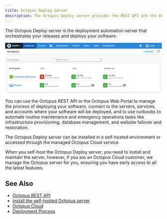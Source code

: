 ```yaml
---
title: Octopus Deploy Server
description: The Octopus Deploy server provides the REST API and the Octopus web portal to manage your deployments and infrastructure.
---
```


The Octopus Deploy server is the deployment automation server that orchestrates your releases and deploys your software.

![Octopus Dashboard](/docs/shared-content/concepts/images/dashboard.png)

You can use the Octopus REST API or the Octopus Web Portal to manage the process of deploying your software, connect to the servers, services, and accounts where your software will be deployed, and to use runbooks to automate routine maintenance and emergency operations tasks like infrastructure provisioning, database management, and website failover and restoration.

The Octopus Deploy server can be installed in a self-hosted environment or accessed through the managed Octopus Cloud service.

When you self-host the Octopus Deploy server, you need to install and maintain the server, however, if you are an Octopus Cloud customer, we manage the Octopus server for you, ensuring you have early access to all the latest features.

## See Also

- [Octopus REST API](/docs/octopus-concepts/api.md)
- [Install the self-hosted Octopus server](/docs/installation/index.md)
- [Octopus Cloud](/docs/octopus-concepts/octopus-cloud.md)
- [Deployment Process](/docs/deployment-process/index.md)
